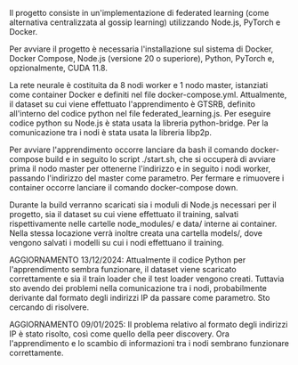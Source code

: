 Il progetto consiste in un'implementazione di federated learning (come alternativa centralizzata al gossip learning) utilizzando Node.js, PyTorch e Docker.

Per avviare il progetto è necessaria l'installazione sul sistema di Docker, Docker Compose, Node.js (versione 20 o superiore), Python, PyTorch e, opzionalmente, CUDA 11.8.

La rete neurale è costituita da 8 nodi worker e 1 nodo master, istanziati come container Docker e definiti nel file docker-compose.yml.
Attualmente, il dataset su cui viene effettuato l'apprendimento è GTSRB, definito all'interno del codice python nel file federated_learning.js.
Per eseguire codice python su Node.js è stata usata la libreria python-bridge.
Per la comunicazione tra i nodi è stata usata la libreria libp2p.

Per avviare l'apprendimento occorre lanciare da bash il comando docker-compose build e in seguito lo script ./start.sh, che si occuperà di avviare prima il nodo master per ottenerne l'indirizzo e in seguito i nodi worker, passando l'indirizzo del master come parametro. Per fermare e rimuovere i container occorre lanciare il comando docker-compose down.

Durante la build verranno scaricati sia i moduli di Node.js necessari per il progetto, sia il dataset su cui viene effettuato il training, salvati rispettivamente nelle cartelle node_modules/ e data/ interne ai container. Nella stessa locazione verrà inoltre creata una cartella models/, dove vengono salvati i modelli su cui i nodi effettuano il training.

AGGIORNAMENTO 13/12/2024: Attualmente il codice Python per l'apprendimento sembra funzionare, il dataset viene scaricato correttamente e sia il train loader che il test loader vengono creati. Tuttavia sto avendo dei problemi nella comunicazione tra i nodi, probabilmente derivante dal formato degli indirizzi IP da passare come parametro. Sto cercando di risolvere.

AGGIORNAMENTO 09/01/2025: Il problema relativo al formato degli indirizzi IP è stato risolto, così come quello della peer discovery. Ora l'apprendimento e lo scambio di informazioni tra i nodi sembrano funzionare correttamente.